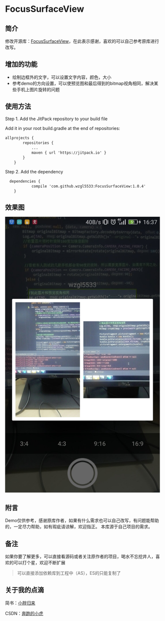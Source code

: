 # FocusSurfaceView

## 简介
修改开源库：[FocusSurfaceView](https://github.com/CGmaybe10/FocusSurfaceView)，在此表示感谢，喜欢的可以自己参考原库进行改写。

## 增加的功能
* 绘制边框外的文字，可以设置文字内容，颜色，大小
* 参考demo的方向设置，可以使预览图和最后得到的bitmap视角相同，解决某些手机上图片旋转的问题

## 使用方法

Step 1. Add the JitPack repository to your build file

Add it in your root build.gradle at the end of repositories:
```
allprojects {
		repositories {
			...
			maven { url 'https://jitpack.io' }
		}
	}
```
  Step 2. Add the dependency
```
  dependencies {
	        compile 'com.github.wzgl5533:FocusSurfaceView:1.0.4'
	}
```
   
 ## 效果图
![wzgl_demo](https://github.com/wzgl5533/FocusSurfaceView/blob/master/screenshots/wzgl_demo.jpg)


## 附言

Demo仅供参考，感谢原库作者，如果有什么需求也可以自己改写，有问题能帮助的，一定尽力帮助，如有瑕疵请谅解，欢迎指正。
本库源于自己项目的需求。

## 备注
如果你要了解更多，可以直接看源码或者关注原作者的项目，喝水不忘挖井人，喜欢的可以打个星，欢迎不断扩展
> 可以直接添加依赖库到工程中（AS），ES的只能复制了

## 关于我的点滴

简书：[小胖归来](http://www.jianshu.com/p/0a313554364b)

CSDN：[奔跑的小虎](http://blog.csdn.net/wzgl708937822)
